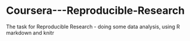 # Coursera---Reproducible-Research
The task for Reproducible Research - doing some data analysis, using R markdown and knitr
